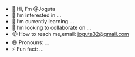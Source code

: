 - 👋 Hi, I’m @Joguta
- 👀 I’m interested in ...
- 🌱 I’m currently learning ...
- 💞️ I’m looking to collaborate on ...
- 📫 How to reach me,email: joguta32@gmail.com
- 😄 Pronouns: ...
- ⚡ Fun fact: ...

<!---
Joguta/Joguta is a ✨ special ✨ repository because its `README.md` (this file) appears on your GitHub profile.
You can click the Preview link to take a look at your changes.
--->
